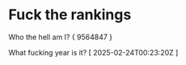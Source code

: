 # Fuck the rankings

Who the hell am I?
{ 9564847 }

What fucking year is it?
[ 2025-02-24T00:23:20Z ]
